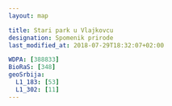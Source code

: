 ```yaml
---
layout: map

title: Stari park u Vlajkovcu
designation: Spomenik prirode
last_modified_at: 2018-07-29T18:32:07+02:00

WDPA: [388833]
BioRaS: [348]
geoSrbija:
  L1_183: [53]
  L1_302: [11]
---
```

